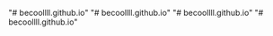 "# becoollll.github.io" 
"# becoollll.github.io" 
"# becoollll.github.io" 
"# becoollll.github.io" 
